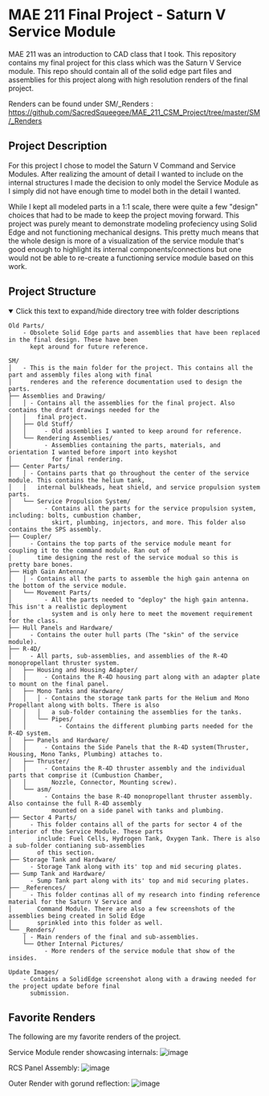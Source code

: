 # MAE 211 Final Project - Saturn V Service Module
MAE 211 was an introduction to CAD class that I took. This repository contains my final project for this class which was the Saturn V Service module. This repo should contain all of the solid edge part files and assemblies for this project along with high resolution renders of the final project.

Renders can be found under SM/_Renders : https://github.com/SacredSqueegee/MAE_211_CSM_Project/tree/master/SM/_Renders

## Project Description
For this project I chose to model the Saturn V Command and Service Modules. After realizing the amount of detail I wanted to include on the internal structures I made the decision to only model the Service Module as I simply did not have enough time to model both in the detail I wanted.

While I kept all modeled parts in a 1:1 scale, there were quite a few "design" choices that had to be made to keep the project moving forward. This project was purely meant to demonstrate modeling profeciency using Solid Edge and not functioning mechanical designs. This pretty much means that the whole design is more of a visualization of the service module that's good enough to highlight its internal components/connections but one would not be able to re-create a functioning service module based on this work.


## Project Structure

<details open>
    <summary>Click this text to expand/hide directory tree with folder descriptions</summary>
    
    Old Parts/
        - Obsolete Solid Edge parts and assemblies that have been replaced in the final design. These have been
          kept around for future reference.
    
    SM/
    │   - This is the main folder for the project. This contains all the part and assembly files along with final
    │     renderes and the reference documentation used to design the parts.
    ├── Assemblies and Drawing/
    │   │ - Contains all the assemblies for the final project. Also contains the draft drawings needed for the
    │   │   final project.
    │   ├── Old Stuff/
    │   │     - Old assemblies I wanted to keep around for reference.
    │   └── Rendering Assemblies/
    │         - Assemblies containing the parts, materials, and orientation I wanted before import into keyshot
    │           for final rendering.
    ├── Center Parts/
    │   │ - Contains parts that go throughout the center of the service module. This contains the helium tank,
    │   │   internal bulkheads, heat shield, and service propulsion system parts.
    │   └── Service Propulsion System/
    │         - Contains all the parts for the service propulsion system, including: bolts, cumbustion chamber,
    │           skirt, plumbing, injectors, and more. This folder also contains the SPS assembly.
    ├── Coupler/
    │     - Contains the top parts of the service module meant for coupling it to the command module. Ran out of
    │       time designing the rest of the service modual so this is pretty bare bones.
    ├── High Gain Antenna/
    │   │ - Contains all the parts to assemble the high gain antenna on the bottom of the service module.
    │   └── Movement Parts/
    │         - All the parts needed to "deploy" the high gain antenna. This isn't a realistic deployment
    │           system and is only here to meet the movement requirement for the class.
    ├── Hull Panels and Hardware/
    │     - Contains the outer hull parts (The "skin" of the service module).
    ├── R-4D/
    │     - All parts, sub-assemblies, and assemblies of the R-4D monopropellant thruster system.
    │   ├── Housing and Housing Adapter/
    │   │     - Contains the R-4D housing part along with an adapter plate to mount on the final panel.
    │   ├── Mono Tanks and Hardware/
    │   │   │ - Contains the storage tank parts for the Helium and Mono Propellant along with bolts. There is also
    │   │   │   a sub-folder containing the assemblies for the tanks.
    │   │   └── Pipes/
    │   │         - Contains the different plumbing parts needed for the R-4D system.
    │   ├── Panels and Hardware/
    │   │     - Contains the Side Panels that the R-4D system(Thruster, Housing, Mono Tanks, Plumbing) attaches to.
    │   ├── Thruster/
    │   │     - Contains the R-4D thruster assembly and the individual parts that comprise it (Cumbustion Chamber,
    │   │       Nozzle, Connector, Mounting screw).
    │   └── asm/
    │         - Contains the base R-4D monopropellant thruster assembly. Also containse the full R-4D assembly
    │           mounted on a side panel with tanks and plumbing.
    ├── Sector 4 Parts/
    │     - This folder contains all of the parts for sector 4 of the interior of the Service Module. These parts
    │       include: Fuel Cells, Hydrogen Tank, Oxygen Tank. There is also a sub-folder contianing sub-assemblies
    │       of this section.
    ├── Storage Tank and Hardware/
    │     - Storage Tank along with its' top and mid securing plates.
    ├── Sump Tank and Hardware/
    │     - Sump Tank part along with its' top and mid securing plates.
    ├── _References/
    │     - This folder continas all of my research into finding reference material for the Saturn V Service and
    │       Command Module. There are also a few screenshots of the assemblies being created in Solid Edge
    │       sprinkled into this folder as well.
    └── _Renders/
        │ - Main renders of the final and sub-assemblies.
        └── Other Internal Pictures/
              - More renders of the service module that show of the insides.
    
    Update Images/
        - Contains a SolidEdge screenshot along with a drawing needed for the project update before final
          submission.
    
</details>

## Favorite Renders
The following are my favorite renders of the project.

Service Module render showcasing internals:
![image](https://github.com/user-attachments/assets/2848ae2e-11e1-4aaf-950c-46cb6f6207ce)

RCS Panel Assembly:
![image](https://github.com/user-attachments/assets/2827686f-2226-44be-bd39-f918fecd6313)

Outer Render with gorund reflection:
![image](https://github.com/user-attachments/assets/b93de2f0-3276-47f1-b8fc-d96b7a53b928)


